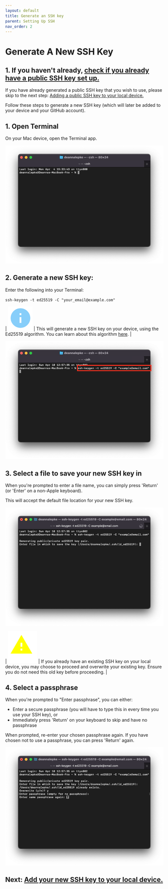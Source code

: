 ```yaml
---
layout: default
title: Generate an SSH key
parent: Setting Up SSH
nav_order: 2
---
```


# Generate A New SSH Key

## 1. If you haven't already, [check if you already have a public SSH key set up.](https://dlepke.github.io/Deanna-Wilson-Ray/docs/settingUpSSH/checkforSSH/)


If you have already generated a public SSH key that you wish to use, please skip to the next step: [Adding a public SSH key to your local device.](https://dlepke.github.io/Deanna-Wilson-Ray/docs/settingUpSSH/addnewSSH/)

Follow these steps to generate a new SSH key (which will later be added to your device and your GitHub account).

## 1. Open Terminal
On your Mac device, open the Terminal app.

![](../../assets/images/Terminal-start.png)

## 2. Generate a new SSH key:

Enter the following into your Terminal:

`ssh-keygen -t ed25519 -C "your_email@example.com"`

| ![](../../assets/images/info.png) | This will generate a new SSH key on your device, using the Ed25519 algorithm. You can learn about this algorithm [here](https://en.wikipedia.org/wiki/EdDSA#Ed25519). |

![](../../assets/images/generate-key.png)

## 3. Select a file to save your new SSH key in

When you're prompted to enter a file name, you can simply press 'Return' (or 'Enter' on a non-Apple keyboard).

This will accept the default file location for your new SSH key.

![](../../assets/images/enter-file-name.png)

| ![](../../assets/images/warning.png) | If you already have an existing SSH key on your local device, you may choose to proceed and overwrite your existing key. Ensure you do not need this old key before proceeding. |

## 4. Select a passphrase

When you're prompted to "Enter passphrase", you can either:

* Enter a secure passphrase (you will have to type this in every time you use your SSH key), or
* Immediately press 'Return' on your keyboard to skip and have no passphrase

When prompted, re-enter your chosen passphrase again. If you have chosen not to use a passphrase, you can press 'Return' again.

![](../../assets/images/enter-passphrase.png)

## Next: [Add your new SSH key to your local device.](https://dlepke.github.io/Deanna-Wilson-Ray/docs/settingUpSSH/addnewSSH/)

